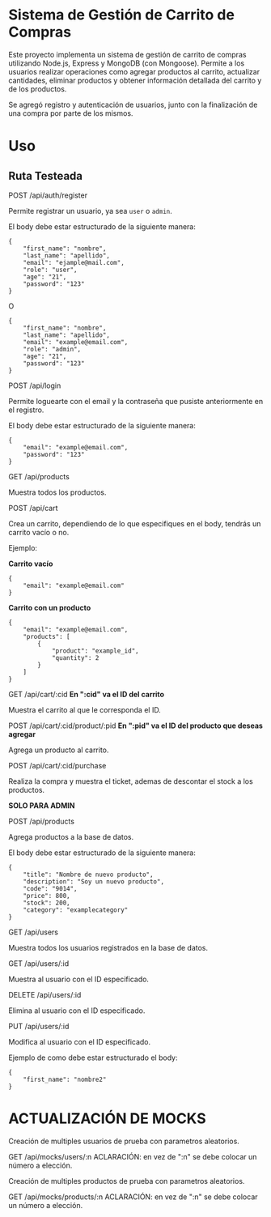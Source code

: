 # Sistema de Gestión de Carrito de Compras

Este proyecto implementa un sistema de gestión de carrito de compras utilizando Node.js, Express y MongoDB (con Mongoose). Permite a los usuarios realizar operaciones como agregar productos al carrito, actualizar cantidades, eliminar productos y obtener información detallada del carrito y de los productos.

Se agregó registro y autenticación de usuarios, junto con la finalización de una compra por parte de los mismos.

# Uso
## Ruta Testeada
POST /api/auth/register

Permite registrar un usuario, ya sea `user` o `admin`.

El body debe estar estructurado de la siguiente manera:

~~~
{
    "first_name": "nombre",
    "last_name": "apellido",
    "email": "ejample@mail.com",
    "role": "user",
    "age": "21",
    "password": "123"
}
~~~

O

~~~
{
    "first_name": "nombre",
    "last_name": "apellido",
    "email": "example@email.com",
    "role": "admin",
    "age": "21",
    "password": "123"
}
~~~

POST /api/login

Permite loguearte con el email y la contraseña que pusiste anteriormente en el registro.

El body debe estar estructurado de la siguiente manera:

~~~
{
    "email": "example@email.com",
    "password": "123"
}
~~~

GET /api/products

Muestra todos los productos.

POST /api/cart

Crea un carrito, dependiendo de lo que especifiques en el body, tendrás un carrito vacío o no.

Ejemplo:

**Carrito vacío**
~~~
{
    "email": "example@email.com"
}
~~~

**Carrito con un producto**
~~~
{
    "email": "example@email.com",
    "products": [
        {
            "product": "example_id",
            "quantity": 2
        }
    ]
}
~~~

GET /api/cart/:cid **En ":cid" va el ID del carrito**

Muestra el carrito al que le corresponda el ID.

POST /api/cart/:cid/product/:pid **En ":pid" va el ID del producto que deseas agregar**

Agrega un producto al carrito.

POST /api/cart/:cid/purchase

Realiza la compra y muestra el ticket, ademas de descontar el stock a los productos.


**SOLO PARA ADMIN**

POST /api/products

Agrega productos a la base de datos.

El body debe estar estructurado de la siguiente manera:

~~~
{
    "title": "Nombre de nuevo producto",
    "description": "Soy un nuevo producto",
    "code": "9014",
    "price": 800,
    "stock": 200,
    "category": "examplecategory"
}
~~~

GET /api/users

Muestra todos los usuarios registrados en la base de datos.

GET /api/users/:id

Muestra al usuario con el ID especificado.

DELETE /api/users/:id

Elimina al usuario con el ID especificado.

PUT /api/users/:id

Modifica al usuario con el ID especificado.

Ejemplo de como debe estar estructurado el body:

~~~
{
    "first_name": "nombre2"
}
~~~

# ACTUALIZACIÓN DE MOCKS

Creación de multiples usuarios de prueba con parametros aleatorios.

GET /api/mocks/users/:n  ACLARACIÓN: en vez de ":n" se debe colocar un número a elección.

Creación de multiples productos de prueba con parametros aleatorios.

GET /api/mocks/products/:n  ACLARACIÓN: en vez de ":n" se debe colocar un número a elección.